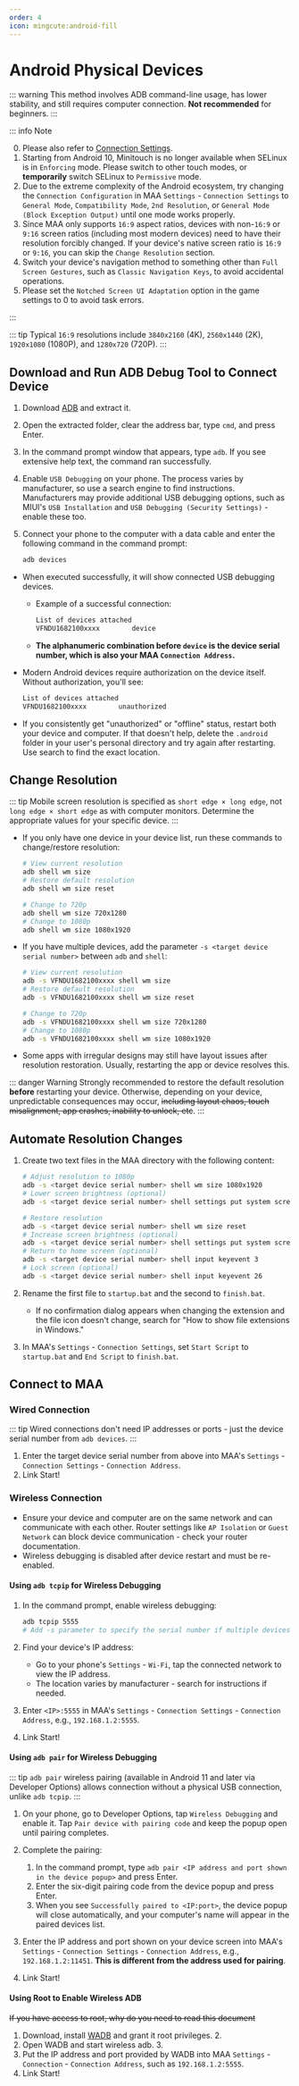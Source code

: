 ```yaml
---
order: 4
icon: mingcute:android-fill
---
```


# Android Physical Devices

::: warning
This method involves ADB command-line usage, has lower stability, and still requires computer connection. **Not recommended** for beginners.
:::

::: info Note

0. Please also refer to [Connection Settings](../connection.md).
1. Starting from Android 10, Minitouch is no longer available when SELinux is in `Enforcing` mode. Please switch to other touch modes, or **temporarily** switch SELinux to `Permissive` mode.
2. Due to the extreme complexity of the Android ecosystem, try changing the `Connection Configuration` in MAA `Settings` - `Connection Settings` to `General Mode`, `Compatibility Mode`, `2nd Resolution`, or `General Mode (Block Exception Output)` until one mode works properly.
3. Since MAA only supports `16:9` aspect ratios, devices with non-`16:9` or `9:16` screen ratios (including most modern devices) need to have their resolution forcibly changed. If your device's native screen ratio is `16:9` or `9:16`, you can skip the `Change Resolution` section.
4. Switch your device's navigation method to something other than `Full Screen Gestures`, such as `Classic Navigation Keys`, to avoid accidental operations.
5. Please set the `Notched Screen UI Adaptation` option in the game settings to 0 to avoid task errors.

:::

::: tip
Typical `16:9` resolutions include `3840x2160` (4K), `2560x1440` (2K), `1920x1080` (1080P), and `1280x720` (720P).
:::

## Download and Run ADB Debug Tool to Connect Device

1. Download [ADB](https://dl.google.com/android/repository/platform-tools-latest-windows.zip) and extract it.
2. Open the extracted folder, clear the address bar, type `cmd`, and press Enter.
3. In the command prompt window that appears, type `adb`. If you see extensive help text, the command ran successfully.
4. Enable `USB Debugging` on your phone. The process varies by manufacturer, so use a search engine to find instructions. Manufacturers may provide additional USB debugging options, such as MIUI's `USB Installation` and `USB Debugging (Security Settings)` - enable these too.
5. Connect your phone to the computer with a data cable and enter the following command in the command prompt:

   ```bash
   adb devices
   ```

- When executed successfully, it will show connected USB debugging devices.
  - Example of a successful connection:

    ```bash
    List of devices attached
    VFNDU1682100xxxx        device
    ```

  - **The alphanumeric combination before `device` is the device serial number, which is also your MAA `Connection Address`.**

- Modern Android devices require authorization on the device itself. Without authorization, you'll see:

  ```bash
  List of devices attached
  VFNDU1682100xxxx        unauthorized
  ```

- If you consistently get "unauthorized" or "offline" status, restart both your device and computer. If that doesn't help, delete the `.android` folder in your user's personal directory and try again after restarting. Use search to find the exact location.

## Change Resolution

::: tip
Mobile screen resolution is specified as `short edge × long edge`, not `long edge × short edge` as with computer monitors. Determine the appropriate values for your specific device.
:::

- If you only have one device in your device list, run these commands to change/restore resolution:

  ```bash
  # View current resolution
  adb shell wm size
  # Restore default resolution
  adb shell wm size reset

  # Change to 720p
  adb shell wm size 720x1280
  # Change to 1080p
  adb shell wm size 1080x1920
  ```

- If you have multiple devices, add the parameter `-s <target device serial number>` between `adb` and `shell`:

  ```bash
  # View current resolution
  adb -s VFNDU1682100xxxx shell wm size
  # Restore default resolution
  adb -s VFNDU1682100xxxx shell wm size reset

  # Change to 720p
  adb -s VFNDU1682100xxxx shell wm size 720x1280
  # Change to 1080p
  adb -s VFNDU1682100xxxx shell wm size 1080x1920
  ```

- Some apps with irregular designs may still have layout issues after resolution restoration. Usually, restarting the app or device resolves this.

::: danger Warning
Strongly recommended to restore the default resolution **before** restarting your device. Otherwise, depending on your device, unpredictable consequences may occur, ~~including layout chaos, touch misalignment, app crashes, inability to unlock, etc~~.
:::

## Automate Resolution Changes

1. Create two text files in the MAA directory with the following content:

   ```bash
   # Adjust resolution to 1080p
   adb -s <target device serial number> shell wm size 1080x1920
   # Lower screen brightness (optional)
   adb -s <target device serial number> shell settings put system screen_brightness 1
   ```

   ```bash
   # Restore resolution
   adb -s <target device serial number> shell wm size reset
   # Increase screen brightness (optional)
   adb -s <target device serial number> shell settings put system screen_brightness 20
   # Return to home screen (optional)
   adb -s <target device serial number> shell input keyevent 3
   # Lock screen (optional)
   adb -s <target device serial number> shell input keyevent 26
   ```

2. Rename the first file to `startup.bat` and the second to `finish.bat`.
   - If no confirmation dialog appears when changing the extension and the file icon doesn't change, search for "How to show file extensions in Windows."

3. In MAA's `Settings` - `Connection Settings`, set `Start Script` to `startup.bat` and `End Script` to `finish.bat`.

## Connect to MAA

### Wired Connection

::: tip
Wired connections don't need IP addresses or ports - just the device serial number from `adb devices`.
:::

1. Enter the target device serial number from above into MAA's `Settings` - `Connection Settings` - `Connection Address`.
2. Link Start!

### Wireless Connection

- Ensure your device and computer are on the same network and can communicate with each other. Router settings like `AP Isolation` or `Guest Network` can block device communication - check your router documentation.
- Wireless debugging is disabled after device restart and must be re-enabled.

#### Using `adb tcpip` for Wireless Debugging

1. In the command prompt, enable wireless debugging:

   ```bash
   adb tcpip 5555
   # Add -s parameter to specify the serial number if multiple devices are connected
   ```

2. Find your device's IP address:
   - Go to your phone's `Settings` - `Wi-Fi`, tap the connected network to view the IP address.
   - The location varies by manufacturer - search for instructions if needed.

3. Enter `<IP>:5555` in MAA's `Settings` - `Connection Settings` - `Connection Address`, e.g., `192.168.1.2:5555`.
4. Link Start!

#### Using `adb pair` for Wireless Debugging

::: tip
`adb pair` wireless pairing (available in Android 11 and later via Developer Options) allows connection without a physical USB connection, unlike `adb tcpip`.
:::

1. On your phone, go to Developer Options, tap `Wireless Debugging` and enable it. Tap `Pair device with pairing code` and keep the popup open until pairing completes.

2. Complete the pairing:
   1. In the command prompt, type `adb pair <IP address and port shown in the device popup>` and press Enter.
   2. Enter the six-digit pairing code from the device popup and press Enter.
   3. When you see `Successfully paired to <IP:port>`, the device popup will close automatically, and your computer's name will appear in the paired devices list.

3. Enter the IP address and port shown on your device screen into MAA's `Settings` - `Connection Settings` - `Connection Address`, e.g., `192.168.1.2:11451`. **This is different from the address used for pairing**.
4. Link Start!

#### Using Root to Enable Wireless ADB

~~If you have access to root, why do you need to read this document~~

1. Download, install [WADB](https://github.com/RikkaApps/WADB/releases) and grant it root privileges. 2.
2. Open WADB and start wireless adb. 3.
3. Put the IP address and port provided by WADB into MAA `Settings` - `Connection` - `Connection Address`, such as `192.168.1.2:5555`.
4. Link Start!
